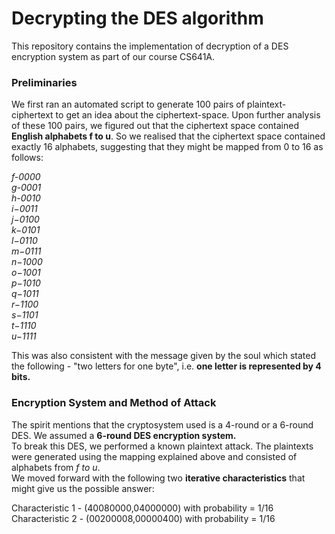 # Decrypting the DES algorithm
This repository contains the implementation of decryption of a DES encryption system as part of our course CS641A.

### Preliminaries

We first ran an automated script to generate 100 pairs of plaintext-ciphertext to get an idea about the ciphertext-space. Upon further analysis of these 100 pairs, we figured out that the ciphertext space contained **English alphabets f to u**. So we realised that the ciphertext space contained exactly 16 alphabets, suggesting that they might be mapped from 0 to 16 as follows: 


_f-0000_<br />
_g-0001_<br />
_h-0010_<br />
_i−0011_<br />
_j−0100_<br />
_k−0101_<br />
_l−0110_<br />
_m−0111_<br />
_n−1000_<br />
_o−1001_<br />
_p−1010_<br />
_q−1011_<br />
_r−1100_ <br />
_s−1101_<br />
_t−1110_<br />
_u−1111_<br />

This was also consistent with the message given by the soul which stated the following - "two letters for one byte", i.e. **one letter is represented by 4 bits.**

### Encryption System and Method of Attack

The spirit mentions that the cryptosystem used is a 4-round or a 6-round DES. We assumed a **6-round DES encryption system.**</br>
To break this DES, we performed a known plaintext attack. The plaintexts were generated using the mapping explained above and consisted of alphabets from _f to u_. </br>
We moved forward with the following two  **iterative characteristics** that might give us the possible answer:

Characteristic 1 - (40080000,04000000) with probability = 1/16</br>
Characteristic 2 - (00200008,00000400) with probability = 1/16



 
